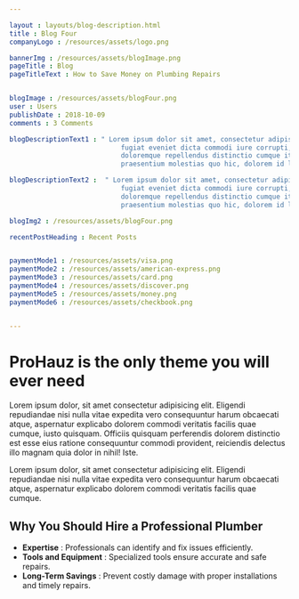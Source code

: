 ```yaml
---

layout : layouts/blog-description.html
title : Blog Four
companyLogo : /resources/assets/logo.png

bannerImg : /resources/assets/blogImage.png
pageTitle : Blog
pageTitleText : How to Save Money on Plumbing Repairs


blogImage : /resources/assets/blogFour.png
user : Users
publishDate : 2018-10-09
comments : 3 Comments

blogDescriptionText1 : " Lorem ipsum dolor sit amet, consectetur adipisicing elit. Veritatis qui totam magnam dolorem
                            fugiat eveniet dicta commodi iure corrupti, tempora vero, minus perferendis! Commodi
                            doloremque repellendus distinctio cumque itaque obcaecati ipsum provident consequuntur
                            praesentium molestias quo hic, dolorem id laudantium."

blogDescriptionText2 :  " Lorem ipsum dolor sit amet, consectetur adipisicing elit. Veritatis qui totam magnam dolorem
                            fugiat eveniet dicta commodi iure corrupti, tempora vero, minus perferendis! Commodi
                            doloremque repellendus distinctio cumque itaque obcaecati ipsum provident consequuntur
                            praesentium molestias quo hic, dolorem id laudantium."                       

blogImg2 : /resources/assets/blogFour.png

recentPostHeading : Recent Posts


paymentMode1 : /resources/assets/visa.png
paymentMode2 : /resources/assets/american-express.png
paymentMode3 : /resources/assets/card.png
paymentMode4 : /resources/assets/discover.png
paymentMode5 : /resources/assets/money.png
paymentMode6 : /resources/assets/checkbook.png


---
```


# ProHauz is the only theme you will ever need

Lorem ipsum dolor, sit amet consectetur adipisicing elit. Eligendi repudiandae nisi nulla vitae expedita vero consequuntur harum obcaecati atque, aspernatur explicabo dolorem commodi veritatis facilis quae cumque, iusto quisquam. Officiis quisquam perferendis dolorem distinctio est esse eius ratione consequuntur commodi provident, reiciendis delectus illo magnam quia dolor in nihil! Iste.

Lorem ipsum dolor, sit amet consectetur adipisicing elit. Eligendi repudiandae nisi nulla vitae expedita vero consequuntur harum obcaecati atque, aspernatur explicabo dolorem commodi veritatis facilis quae cumque.

## Why You Should Hire a Professional Plumber

- **Expertise** : Professionals can identify and fix issues efficiently.
- **Tools and Equipment** : Specialized tools ensure accurate and safe repairs.
- **Long-Term Savings** : Prevent costly damage with proper installations and timely repairs.